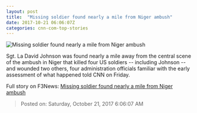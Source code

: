 ```yaml
---
layout: post
title:  "Missing soldier found nearly a mile from Niger ambush"
date: 2017-10-21 06:06:07Z
categories: cnn-com-top-stories
---
```


![Missing soldier found nearly a mile from Niger ambush](http://cdn.cnn.com/cnnnext/dam/assets/171018155612-01-sergeant-la-david-johnson-super-tease.jpg)

Sgt. La David Johnson was found nearly a mile away from the central scene of the ambush in Niger that killed four US soldiers -- including Johnson -- and wounded two others, four administration officials familiar with the early assessment of what happened told CNN on Friday.


Full story on F3News: [Missing soldier found nearly a mile from Niger ambush](http://www.f3nws.com/n/ZjvNxC)

> Posted on: Saturday, October 21, 2017 6:06:07 AM
